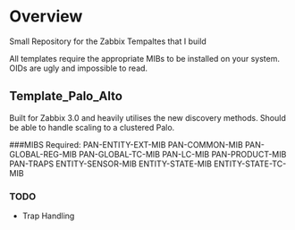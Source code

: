 # Overview
Small Repository for the Zabbix Tempaltes that I build

All templates require the appropriate MIBs to be installed on your system. OIDs are ugly and impossible to read.

## Template_Palo_Alto
Built for Zabbix 3.0 and heavily utilises the new discovery methods. Should be able to handle scaling to a clustered Palo.

###MIBS Required:
PAN-ENTITY-EXT-MIB
PAN-COMMON-MIB
PAN-GLOBAL-REG-MIB
PAN-GLOBAL-TC-MIB
PAN-LC-MIB
PAN-PRODUCT-MIB
PAN-TRAPS
ENTITY-SENSOR-MIB
ENTITY-STATE-MIB
ENTITY-STATE-TC-MIB

### TODO
- Trap Handling
